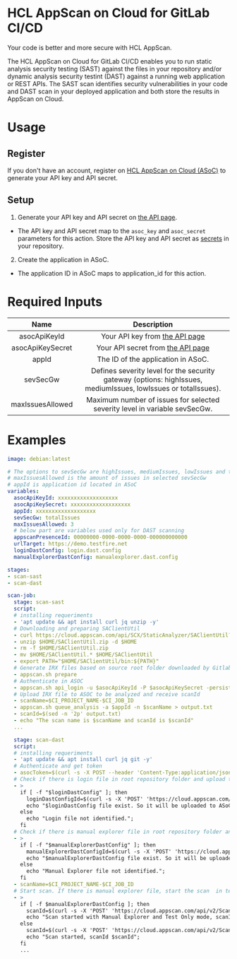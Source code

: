 # HCL AppScan on Cloud for GitLab CI/CD
Your code is better and more secure with HCL AppScan.

The HCL AppScan on Cloud for GitLab CI/CD enables you to run static analysis security testing (SAST) against the files in your repository and/or dynamic analysis security testint (DAST) against a running web application or REST APIs. The SAST scan identifies security vulnerabilities in your code and DAST scan in your deployed application and both store the results in AppScan on Cloud.

# Usage
## Register
If you don't have an account, register on [HCL AppScan on Cloud (ASoC)](https://www.hcltechsw.com/appscan/codesweep-for-github) to generate your API key and API secret.

## Setup
1. Generate your API key and API secret on [the API page](https://cloud.appscan.com/main/settings).
- The API key and API secret map to the `asoc_key` and `asoc_secret` parameters for this action. Store the API key and API secret as [secrets](https://docs.github.com/en/actions/security-guides/encrypted-secrets) in your repository.

2. Create the application in ASoC. 
- The application ID in ASoC maps to application_id for this action.

# Required Inputs
| Name |   Description    |
|    :---:    |    :---:    |
| asocApiKeyId | Your API key from [the API page](https://cloud.appscan.com/main/settings) |
| asocApiKeySecret | Your API secret from [the API page](https://cloud.appscan.com/main/settings) |
| appId | The ID of the application in ASoC. |
| sevSecGw | Defines severity level for the security gateway (options: highIssues, mediumIssues, lowIssues or totalIssues). |
| maxIssuesAllowed | Maximum number of issues for selected severity level in variable sevSecGw. |

# Examples
```yaml
image: debian:latest

# The options to sevSecGw are highIssues, mediumIssues, lowIssues and totalIssues
# maxIssuesAllowed is the amount of issues in selected sevSecGw
# appId is application id located in ASoC 
variables:
  asocApiKeyId: xxxxxxxxxxxxxxxxxxx
  asocApiKeySecret: xxxxxxxxxxxxxxxxxxx
  appId: xxxxxxxxxxxxxxxxxxx
  sevSecGw: totalIssues
  maxIssuesAllowed: 3
  # below part are variables used only for DAST scanning
  appscanPresenceId: 00000000-0000-0000-0000-000000000000
  urlTarget: https://demo.testfire.net
  loginDastConfig: login.dast.config
  manualExplorerDastConfig: manualexplorer.dast.config

stages:
- scan-sast
- scan-dast

scan-job:
  stage: scan-sast
  script:
  # installing requeriments
  - 'apt update && apt install curl jq unzip -y'
  # Downloading and preparing SAClientUtil
  - curl https://cloud.appscan.com/api/SCX/StaticAnalyzer/SAClientUtil?os=linux > $HOME/SAClientUtil.zip
  - unzip $HOME/SAClientUtil.zip -d $HOME
  - rm -f $HOME/SAClientUtil.zip
  - mv $HOME/SAClientUtil.* $HOME/SAClientUtil
  - export PATH="$HOME/SAClientUtil/bin:${PATH}"
  # Generate IRX files based on source root folder downloaded by Gitlab
  - appscan.sh prepare
  # Authenticate in ASOC
  - appscan.sh api_login -u $asocApiKeyId -P $asocApiKeySecret -persist
  # Upload IRX file to ASOC to be analyzed and receive scanId
  - scanName=$CI_PROJECT_NAME-$CI_JOB_ID
  - appscan.sh queue_analysis -a $appId -n $scanName > output.txt
  - scanId=$(sed -n '2p' output.txt)
  - echo "The scan name is $scanName and scanId is $scanId"
  ...

  stage: scan-dast
  script:
  # installing requeriments
  - 'apt update && apt install curl jq git -y'  
  # Authenticate and get token
  - asocToken=$(curl -s -X POST --header 'Content-Type:application/json' --header 'Accept:application/json' -d '{"KeyId":"'"${asocApiKeyId}"'","KeySecret":"'"${asocApiKeySecret}"'"}' 'https://cloud.appscan.com/api/V2/Account/ApiKeyLogin' | grep -oP '(?<="Token":")[^"]*')
  # Check if there is login file in root repository folder and upload to ASoC
  - >
    if [ -f "$loginDastConfig" ]; then 
      loginDastConfigId=$(curl -s -X 'POST' 'https://cloud.appscan.com/api/v2/FileUpload' -H 'accept:application/json' -H "Authorization:Bearer $asocToken" -H 'Content-Type:multipart/form-data' -F "fileToUpload=@$loginDastConfig;type=application/xml" | grep -oP '(?<="FileId":")[^"]*');
      echo "$loginDastConfig file exist. So it will be uploaded to ASoC and will be used to Authenticate in the URL target during tests. Login file id is $loginDastConfigId.";
    else
      echo "Login file not identified.";
    fi
  # Check if there is manual explorer file in root repository folder and upload to ASoC  
  - >
    if [ -f "$manualExplorerDastConfig" ]; then 
      manualExplorerDastConfigId=$(curl -s -X 'POST' 'https://cloud.appscan.com/api/v2/FileUpload' -H 'accept:application/json' -H "Authorization:Bearer $asocToken" -H 'Content-Type:multipart/form-data' -F "fileToUpload=@$manualExplorerDastConfig;type=application/xml" | grep -oP '(?<="FileId":")[^"]*');
      echo "$manualExplorerDastConfig file exist. So it will be uploaded to ASoC and will be used to navigate in the URL target during tests. Manual Explorer file id is $manualExplorerDastConfigId.";
    else
      echo "Manual Explorer file not identified.";
    fi
  - scanName=$CI_PROJECT_NAME-$CI_JOB_ID
  # Start scan. If there is manual explorer file, start the scan  in test only mode otherwise full scan
  - >
    if [ -f $manualExplorerDastConfig ]; then
      scanId=$(curl -s -X 'POST' 'https://cloud.appscan.com/api/v2/Scans/DynamicAnalyzerWithFiles' -H 'accept:application/json' -H "Authorization:Bearer $asocToken" -H 'Content-Type:application/json' -d  '{"StartingUrl":"'"$urlTarget"'","TestOnly":true,"ExploreItems":[{"FileId":"'"$manualExplorerDastConfigId"'"}],"LoginUser":"","LoginPassword":"","TestPolicy":"Default.policy","ExtraField":"","ScanType":"Staging","PresenceId":"'"$appscanPresenceId"'","IncludeVerifiedDomains":false,"HttpAuthUserName":"","HttpAuthPassword":"","HttpAuthDomain":"","TestOptimizationLevel":"Fastest","LoginSequenceFileId":"'"$loginDastConfigId"'","ThreadNum":10,"ConnectionTimeout":null,"UseAutomaticTimeout":true,"MaxRequestsIn":null,"MaxRequestsTimeFrame":null,"ScanName":"'"DAST $scanName $urlTarget"'","EnableMailNotification":false,"Locale":"en","AppId":"'"$appId"'","Execute":true,"Personal":false,"ClientType":"user-site","Comment":null,"FullyAutomatic":false,"RecurrenceRule":null,"RecurrenceStartDate":null}' | jq -r '. | {Id} | join(" ")');
      echo "Scan started with Manual Explorer and Test Only mode, scanId $scanId";
    else
      scanId=$(curl -s -X 'POST' 'https://cloud.appscan.com/api/v2/Scans/DynamicAnalyzerWithFiles' -H 'accept:application/json' -H "Authorization:Bearer $asocToken" -H 'Content-Type:application/json' -d  '{"StartingUrl":"'"$urlTarget"'","TestOnly":false,"ExploreItems":[],"LoginUser":"","LoginPassword":"","TestPolicy":"Default.policy","ExtraField":"","ScanType":"Staging","PresenceId":"'"$appscanPresenceId"'","IncludeVerifiedDomains":false,"HttpAuthUserName":"","HttpAuthPassword":"","HttpAuthDomain":"","TestOptimizationLevel":"Fastest","LoginSequenceFileId":"'"$loginDastConfigId"'","ThreadNum":10,"ConnectionTimeout":null,"UseAutomaticTimeout":true,"MaxRequestsIn":null,"MaxRequestsTimeFrame":null,"ScanName":"'"DAST $scanName $urlTarget"'","EnableMailNotification":false,"Locale":"en","AppId":"'"$appId"'","Execute":true,"Personal":false,"ClientType":"user-site","Comment":null,"FullyAutomatic":false,"RecurrenceRule":null,"RecurrenceStartDate":null}' | jq -r '. | {Id} | join(" ")');
      echo "Scan started, scanId $scanId";
    fi
    ...
```
